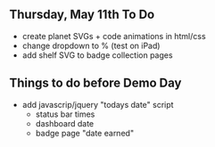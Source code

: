 Thursday, May 11th To Do
-------------------------

- create planet SVGs + code animations in html/css
- change dropdown to % (test on iPad)
- add shelf SVG to badge collection pages



Things to do before Demo Day
------------------------------

- add javascrip/jquery "todays date" script
    + status bar times
    + dashboard date
    + badge page "date earned"